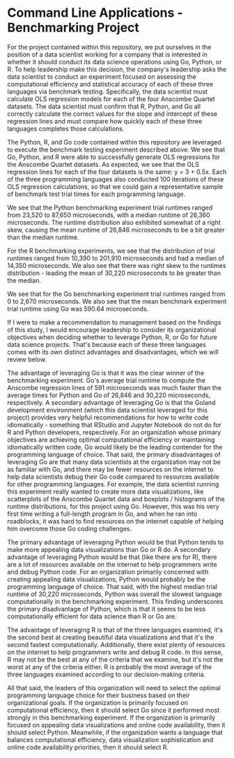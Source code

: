 # Command Line Applications - Benchmarking Project

For the project contained within this repository, we put ourselves in the position of a data scientist working for a company that is interested in whether it should conduct its data science operations using Go, Python, or R. To help leadership make this decision, the company's leadership asks the data scientist to conduct an experiment focused on assessing the computational efficiency and statistical accuracy of each of these three languages via benchmark testing. Specifically, the data scientist must calculate OLS regression models for each of the four Anscombe Quartet datasets. The data scientist must confirm that R, Python, and Go all correctly calculate the correct values for the slope and intercept of these regression lines and must compare how quickly each of these three languages completes those calculations.

The Python, R, and Go code contained within this repository are leveraged to execute the benchmark testing experiment described above.  We see that Go, Python, and R were able to successfully generate OLS regressions for the Anscombe Quartet datasets.  As expected, we see that the OLS regression lines for each of the four datasets is the same: y = 3 + 0.5x.  Each of the three programming languages also conducted 100 iterations of these OLS regression calculations, so that we could gain a representative sample of benchmark test trial times for each programming language.

We see that the Python benchmarking experiment trial runtimes ranged from 23,520 to 87,650 microseconds, with a median runtime of 26,360 microseconds.  The runtime distribution also exhibited somewhat of a right skew, causing the mean runtime of 26,846 microseconds to be a bit greater than the median runtime.

For the R benchmarking experiments, we see that the distribution of trial runtimes ranged from 10,390 to 201,910 microseconds and had a median of 14,350 microseconds.  We also see that there was right skew to the runtimes distribution - leading the mean of 30,220 microseconds to be greater than the median.

We see that for the Go benchmarking experiment trial runtimes ranged from 0 to 2,670 microseconds. We also see that the mean benchmark experiment trial runtime using Go was 590.64 microseconds.  

If I were to make a recommendation to management based on the findings of this study, I would encourage leadership to consider its organizational objectives when deciding whether to leverage Python, R, or Go for future data science projects.  That's because each of these three languages comes with its own distinct advantages and disadvantages, which we will review below.

The advantage of leveraging Go is that it was the clear winner of the benchmarking experiment.  Go's average trial runtime to compute the Anscombe regression lines of 591 microseconds was much faster than the average times for Python and Go of 26,846 and 30,220 microseconds, respectively.  A secondary advantage of leveraging Go is that the Goland development environment (which this data scientist leveraged for this project) provides very helpful recommendations for how to write code idiomatically - something that RStudio and Jupyter Notebook do not do for R and Python developers, respectively.  For an organization whose primary objectives are achieving optimal computational efficiency or maintaining idiomatically written code, Go would likely be the leading contender for the programming language of choice.  That said, the primary disadvantages of leveraging Go are that many data scientists at the organization may not be as familiar with Go, and there may be fewer resources on the internet to help data scientists debug their Go code compared to resources available for other programming languages. For example, the data scientist running this experiment really wanted to create more data visualizations, like scatterplots of the Anscombe Quartet data and boxplots / histograms of the runtime distributions, for this project using Go. However, this was his very first time writing a full-length program in Go, and when he ran into roadblocks, it was hard to find resources on the internet capable of helping him overcome those Go coding challenges.  

The primary advantage of leveraging Python would be that Python tends to make more appealing data visualizations than Go or R do.  A secondary advantage of leveraging Python would be that (like there are for R), there are a lot of resources available on the internet to help programmers write and debug Python code.  For an organization primarily concerned with creating appealing data visualizations, Python would probably be the programming language of choice. That said, with the highest median trial runtime of 30,220 microseconds, Python was overall the slowest language computationally in the benchmarking experiment.  This finding underscores the primary disadvantage of Python, which is that it seems to be less computationally efficient for data science than R or Go are.

The advantage of leveraging R is that of the three languages examined, it's the second best at creating beautiful data visualizations and that it's the second fastest computationally.  Additionally, there exist plenty of resources on the internet to help programmers write and debug R code. In this sense, R may not be the best at any of the criteria that we examine, but it's not the worst at any of the criteria either.  R is probably the most average of the three languages examined according to our decision-making criteria.

All that said, the leaders of this organization will need to select the optimal programming language choice for their business based on their organizational goals. If the organization is primarily focused on computational efficiency, then it should select Go since it performed most strongly in this benchmarking experiment. If the organization is primarily focused on appealing data visualizations and online code availability, then it should select Python. Meanwhile, if the organization wants a language that balances computational efficiency, data visualization sophistication and online code availability priorities, then it should select R.
